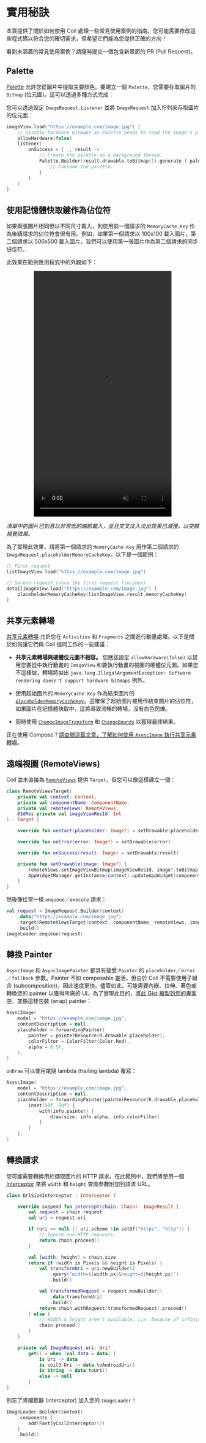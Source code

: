 # 實用秘訣

本頁提供了關於如何使用 Coil 處理一些常見使用案例的指南。您可能需要修改這些程式碼以符合您的確切需求，但希望它們能為您提供正確的方向！

看到未涵蓋的常見使用案例？請隨時提交一個包含新章節的 PR (Pull Request)。

## Palette

[Palette](https://developer.android.com/training/material/palette-colors?hl=en) 允許您從圖片中提取主要顏色。要建立一個 `Palette`，您需要存取圖片的 `Bitmap` (位元圖)。這可以透過多種方式完成：

您可以透過設定 `ImageRequest.Listener` 並將 `ImageRequest` 加入佇列來存取圖片的位元圖：

```kotlin
imageView.load("https://example.com/image.jpg") {
    // Disable hardware bitmaps as Palette needs to read the image's pixels.
    allowHardware(false)
    listener(
        onSuccess = { _, result ->
            // Create the palette on a background thread.
            Palette.Builder(result.drawable.toBitmap()).generate { palette ->
                // Consume the palette.
            }
        }
    )
}
```

## 使用記憶體快取鍵作為佔位符

如果兩張圖片相同但以不同尺寸載入，則使用前一個請求的 `MemoryCache.Key` 作為後續請求的佔位符會很有用。例如，如果第一個請求以 100x100 載入圖片，第二個請求以 500x500 載入圖片，我們可以使用第一張圖片作為第二個請求的同步佔位符。

此效果在範例應用程式中的外觀如下：

<p style="text-align: center;">
    <video width="360" height="640" autoplay loop muted playsinline>
        <source src="../images/crossfade.mp4" type="video/mp4">
    </video>
</p>

*清單中的圖片已刻意以非常低的細節載入，並且交叉淡入淡出效果已減慢，以突顯視覺效果。*

為了實現此效果，請將第一個請求的 `MemoryCache.Key` 用作第二個請求的 `ImageRequest.placeholderMemoryCacheKey`。以下是一個範例：

```kotlin
// First request
listImageView.load("https://example.com/image.jpg")

// Second request (once the first request finishes)
detailImageView.load("https://example.com/image.jpg") {
    placeholderMemoryCacheKey(listImageView.result.memoryCacheKey)
}
```

## 共享元素轉場

[共享元素轉場](https://developer.android.com/training/transitions/start-activity) 允許您在 `Activities` 和 `Fragments` 之間進行動畫處理。以下是關於如何讓它們與 Coil 協同工作的一些建議：

- **共享元素轉場與硬體位元圖不相容。** 您應該設定 `allowHardware(false)` 以禁用您要從中執行動畫的 `ImageView` 和要執行動畫的視圖的硬體位元圖。如果您不這樣做，轉場將拋出 `java.lang.IllegalArgumentException: Software rendering doesn't support hardware bitmaps` 例外。

- 使用起始圖片的 `MemoryCache.Key` 作為結束圖片的 [`placeholderMemoryCacheKey`](/coil/api/coil-core/coil3.request/-image-request/-builder/placeholder-memory-cache-key)。這確保了起始圖片被用作結束圖片的佔位符，如果圖片在記憶體快取中，這將導致流暢的轉場，沒有白色閃爍。

- 同時使用 [`ChangeImageTransform`](https://developer.android.com/reference/android/transition/ChangeImageTransform) 和 [`ChangeBounds`](https://developer.android.com/reference/android/transition/ChangeBounds) 以獲得最佳結果。

正在使用 Compose？[請查閱這篇文章，了解如何使用 `AsyncImage` 執行共享元素轉場](https://www.tunjid.com/articles/animating-contentscale-during-image-shared-element-transitions-65fba03537c67f8df0161c31)。

## 遠端視圖 (RemoteViews)

Coil 並未直接為 [`RemoteViews`](https://developer.android.com/reference/android/widget/RemoteViews) 提供 `Target`，但您可以像這樣建立一個：

```kotlin
class RemoteViewsTarget(
    private val context: Context,
    private val componentName: ComponentName,
    private val remoteViews: RemoteViews,
    @IdRes private val imageViewResId: Int
) : Target {

    override fun onStart(placeholder: Image?) = setDrawable(placeholder)

    override fun onError(error: Image?) = setDrawable(error)

    override fun onSuccess(result: Image) = setDrawable(result)

    private fun setDrawable(image: Image?) {
        remoteViews.setImageViewBitmap(imageViewResId, image?.toBitmap())
        AppWidgetManager.getInstance(context).updateAppWidget(componentName, remoteViews)
    }
}
```

然後像往常一樣 `enqueue`／`execute` 請求：

```kotlin
val request = ImageRequest.Builder(context)
    .data("https://example.com/image.jpg")
    .target(RemoteViewsTarget(context, componentName, remoteViews, imageViewResId))
    .build()
imageLoader.enqueue(request)
```

## 轉換 Painter

`AsyncImage` 和 `AsyncImagePainter` 都具有接受 `Painter` 的 `placeholder`／`error`／`fallback` 參數。Painter 不如 composable 靈活，但由於 Coil 不需要使用子組合 (subcomposition)，因此速度更快。儘管如此，可能需要內嵌、拉伸、著色或轉換您的 painter 以獲得所需的 UI。為了實現此目的，[將此 Gist 複製到您的專案中](https://gist.github.com/colinrtwhite/c2966e0b8584b4cdf0a5b05786b20ae1)，並像這樣包裝 (wrap) painter：

```kotlin
AsyncImage(
    model = "https://example.com/image.jpg",
    contentDescription = null,
    placeholder = forwardingPainter(
        painter = painterResource(R.drawable.placeholder),
        colorFilter = ColorFilter(Color.Red),
        alpha = 0.5f,
    ),
)
```

`onDraw` 可以使用尾隨 lambda (trailing lambda) 覆寫：

```kotlin
AsyncImage(
    model = "https://example.com/image.jpg",
    contentDescription = null,
    placeholder = forwardingPainter(painterResource(R.drawable.placeholder)) { info ->
        inset(50f, 50f) {
            with(info.painter) {
                draw(size, info.alpha, info.colorFilter)
            }
        }
    },
)
```

## 轉換請求

您可能需要轉換用於擷取圖片的 HTTP 請求。在此範例中，我們將使用一個 [Interceptor](https://coil-kt.github.io/coil/api/coil-core/coil3.intercept/-interceptor) 來將 `width` 和 `height` 查詢參數附加到請求 URL。

```kotlin
class UrlSizeInterceptor : Interceptor {

    override suspend fun intercept(chain: Chain): ImageResult {
        val request = chain.request
        val uri = request.uri

        if (uri == null || uri.scheme !in setOf("https", "http")) {
            // Ignore non-HTTP requests.
            return chain.proceed()
        }

        val (width, height) = chain.size
        return if (width is Pixels && height is Pixels) {
            val transformUri = uri.newBuilder()
                .query("width=${width.px}&height=${height.px}")
                .build()

            val transformedRequest = request.newBuilder()
                .data(transformUri)
                .build()
            return chain.withRequest(transformedRequest).proceed()
        } else {
            // Width & height aren't available, i.e. because of infinite constraints.
            chain.proceed()
        }
    }

    private val ImageRequest.uri: Uri?
        get() = when (val data = data) {
            is Uri -> data
            is coil3.Uri -> data.toAndroidUri()
            is String -> data.toUri()
            else -> null
        }
}
```

別忘了將攔截器 (interceptor) 加入您的 `ImageLoader`！

```kotlin
ImageLoader.Builder(context)
    .components {
        add(FastlyCoilInterceptor())
    }
    .build()